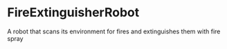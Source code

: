 # FireExtinguisherRobot
A robot that scans its environment for fires and extinguishes them with fire spray
